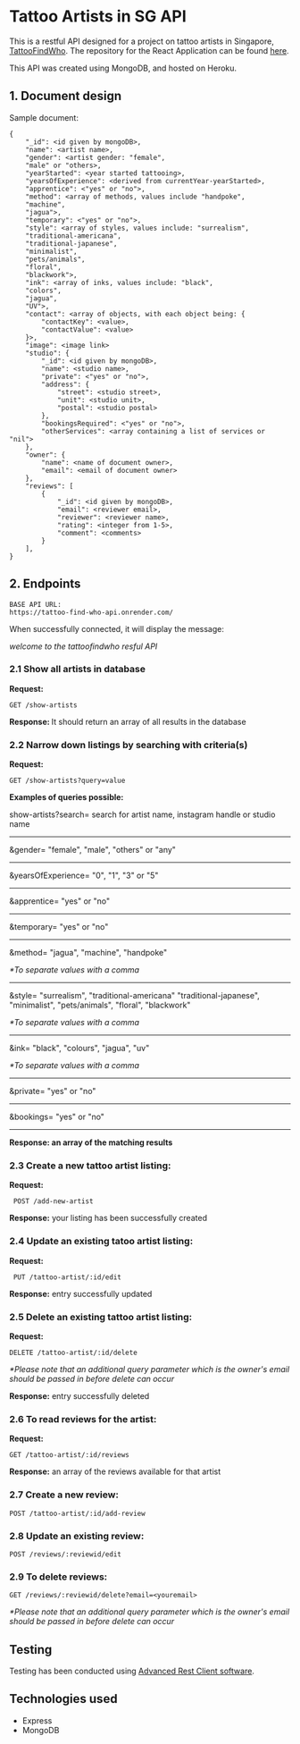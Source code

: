 # Tattoo Artists in SG API
This is a restful API designed for a project on tattoo artists in Singapore, [TattooFindWho](https://tattoofindwho.netlify.app/).
The repository for the React Application can be found [here](https://github.com/evelyntys/project-2-tattoo-artists).

This API was created using MongoDB, and hosted on Heroku.

## 1. Document design
Sample document:
```
{
    "_id": <id given by mongoDB>,
    "name": <artist name>,
    "gender": <artist gender: "female",
    "male" or "others>,
    "yearStarted": <year started tattooing>,
    "yearsOfExperience": <derived from currentYear-yearStarted>,
    "apprentice": <"yes" or "no">,
    "method": <array of methods, values include "handpoke",
    "machine",
    "jagua">,
    "temporary": <"yes" or "no">,
    "style": <array of styles, values include: "surrealism",
    "traditional-americana",
    "traditional-japanese",
    "minimalist",
    "pets/animals",
    "floral",
    "blackwork">,
    "ink": <array of inks, values include: "black",
    "colors",
    "jagua",
    "UV">,
    "contact": <array of objects, with each object being: {
        "contactKey": <value>,
        "contactValue": <value>
    }>,
    "image": <image link>
    "studio": {
        "_id": <id given by mongoDB>,
        "name": <studio name>,
        "private": <"yes" or "no">,
        "address": {
            "street": <studio street>,
            "unit": <studio unit>,
            "postal": <studio postal>
        },
        "bookingsRequired": <"yes" or "no">,
        "otherServices": <array containing a list of services or "nil">
    },
    "owner": {
        "name": <name of document owner>,
        "email": <email of document owner>
    },
    "reviews": [
        {
            "_id": <id given by mongoDB>,
            "email": <reviewer email>,
            "reviewer": <reviewer name>,
            "rating": <integer from 1-5>,
            "comment": <comments>
        }
    ],
}
```
 ## 2. Endpoints
``` 
BASE API URL: 
https://tattoo-find-who-api.onrender.com/
```
 When successfully connected, it will display the message: 

 <i>welcome to the tattoofindwho resful API</i>

### 2.1 Show all artists in database
<b>Request: </b>

 ```
GET /show-artists
 ```

<b>Response: </b>
 It should return an array of all results in the database

### 2.2 Narrow down listings by searching with criteria(s)
<b>Request: </b>

```
GET /show-artists?query=value
 ```
<b>Examples of queries possible:</b>

show-artists?search= search for artist name, instagram handle or studio name

-----
&gender= "female", "male", "others" or "any"

-----

&yearsOfExperience= "0", "1", "3" or "5"

-----
&apprentice= "yes" or "no"

-----
&temporary= "yes" or "no"

-----

&method= "jagua", "machine", "handpoke"

<i>*To separate values with a comma</i>

-----

&style= "surrealism", "traditional-americana" "traditional-japanese", "minimalist", "pets/animals", "floral",
"blackwork"

<i>*To separate values with a comma</i>

-----

&ink= "black", "colours", "jagua", "uv"

<i>*To separate values with a comma</i>

-----

&private= "yes" or "no"

-----

&bookings= "yes" or "no"

-----
<b>Response: an array of the matching results</b>

### 2.3 Create a new tattoo artist listing:
<b>Request:</b>

```
 POST /add-new-artist
```
<b>Response:</b> your listing has been successfully created

### 2.4 Update an existing tatoo artist listing:
<b>Request:</b>

```
 PUT /tattoo-artist/:id/edit
```

<b>Response:</b> entry successfully updated

### 2.5 Delete an existing tattoo artist listing:
<b>Request:</b>

 ```
 DELETE /tattoo-artist/:id/delete
```
<i>*Please note that an additional query parameter which is the owner's email should be passed in before delete can occur</i>

<b>Response:</b> entry successfully deleted

### 2.6 To read reviews for the artist:
<b>Request:</b>

```
GET /tattoo-artist/:id/reviews
 ```

<b>Response:</b> an array of the reviews available for that artist

### 2.7 Create a new review:

```
POST /tattoo-artist/:id/add-review
```

### 2.8 Update an existing review:

```
POST /reviews/:reviewid/edit
```


### 2.9 To delete reviews:
   ```
GET /reviews/:reviewid/delete?email=<youremail>
 ```
 <i>*Please note that an additional query parameter which is the owner's email should be passed in before delete can occur</i>

 
 ## Testing
 Testing has been conducted using [Advanced Rest Client software](https://install.advancedrestclient.com/install).

## Technologies used
* Express 
* MongoDB
